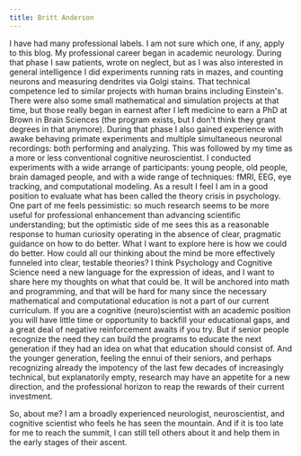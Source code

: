 ```yaml
---
title: Britt Anderson
---
```


I have had many professional labels. I am not sure which one, if any, apply to this blog. My professional career began in academic neurology. During that phase I saw patients, wrote on neglect, but as I was also interested in general intelligence I did experiments running rats in mazes, and counting neurons and measuring dendrites via Golgi stains. That technical competence led to similar projects with human brains including Einstein's. There were also some small mathematical and simulation projects at that time, but those really began in earnest after I left medicine to earn a PhD at Brown in Brain Sciences (the program exists, but I don't think they grant degrees in that anymore). During that phase I also gained experience with awake behaving primate experiments and multiple simultaneous neuronal recordings: both performing and analyzing. This was followed by my time as a more or less conventional cognitive neuroscientist. I conducted experiments with a wide arrange of participants: young people, old people, brain damaged people, and with a wide range of techniques: fMRI, EEG, eye tracking, and computational modeling. As a result I feel I am in a good position to evaluate what has been called the theory crisis in psychology. One part of me feels pessimistic: so much research seems to be more useful for professional enhancement than advancing scientific understanding; but the optimistic side of me sees this as a reasonable response to human curiosity operating in the absence of clear, pragmatic guidance on how to do better. What I want to explore here is how we could do better. How could all our thinking about the mind be more effectively funneled into clear, testable theories? I think Psychology and Cognitive Science need a new language for the expression of ideas, and I want to share here my thoughts on what that could be. It will be anchored into math and programming, and that will be hard for many since the necessary mathematical and computational education is not a part of our current curriculum. If you are a cognitive (neuro)scientist with an academic position you will have little time or opportunity to backfill your educational gaps, and a great deal of negative reinforcement awaits if you try. But if senior people recognize the need they can build the programs to educate the next generation if they had an idea on what that education should consist of. And the younger generation, feeling the ennui of their seniors, and perhaps recognizing already the impotency of the last few decades of increasingly technical, but explanatorily empty, research may have an appetite for a new direction, and the professional horizon to reap the rewards of their current investment. 

So, about me? I am a broadly experienced neurologist, neuroscientist, and cognitive scientist who feels he has seen the mountain. And if it is too late for me to reach the summit, I can still tell others about it and help them in the early stages of their ascent. 


